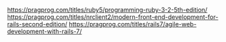 https://pragprog.com/titles/ruby5/programming-ruby-3-2-5th-edition/
https://pragprog.com/titles/nrclient2/modern-front-end-development-for-rails-second-edition/
https://pragprog.com/titles/rails7/agile-web-development-with-rails-7/
